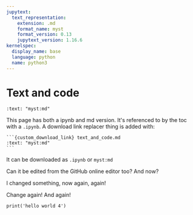 ```yaml
---
jupytext:
  text_representation:
    extension: .md
    format_name: myst
    format_version: 0.13
    jupytext_version: 1.16.6
kernelspec:
  display_name: base
  language: python
  name: python3
---
```


# Text and code

```{custom_download_link} text_and_code.md
:text: "myst:md"
```

This page has both a ipynb and md version. It's referenced to by the toc with a `.ipynb`. A download link replacer thing is added with:

````
```{custom_download_link} text_and_code.md
:text: "myst:md"
```
````

It can be downloaded as `.ipynb` or `myst:md`

Can it be edited from the GitHub online editor too? And now?

I changed something, now again, again!

Change again! And again!

```{code-cell} ipython3
print('hello world 4')
```
